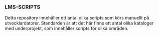 ### LMS-SCRIPTS
Detta repository innehåller ett antal olika scripts som körs manuellt på utvecklardatorer.
Standarden är att det här finns ett antal olika kataloger med underprojekt, som innehåller scripts för olika områden.
